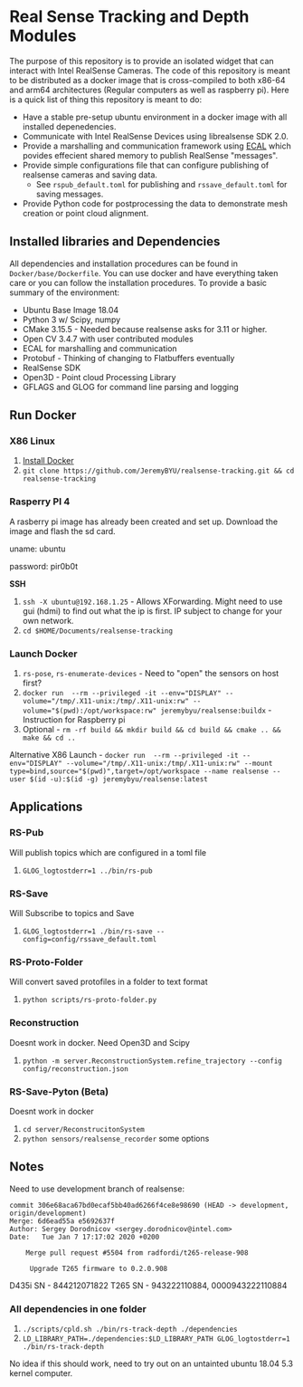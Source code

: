 
# Real Sense Tracking and Depth Modules

The purpose of this repository is to provide an isolated widget that can interact with Intel RealSense Cameras.  The code of this repository is meant to be distributed as a docker image that is cross-compiled to both x86-64 and arm64 architectures (Regular computers as well as raspberry pi). Here is a quick list of thing this repository is meant to do:


- Have a stable pre-setup ubuntu environment in a docker image with all installed depenedencies. 
- Communicate with Intel RealSense Devices using librealsense SDK 2.0.
- Provide a marshalling and communication framework using [ECAL](https://github.com/continental/ecal) which povides effecient shared memory to publish RealSense "messages".
- Provide simple configurations file that can configure publishing of realsense cameras and saving data.
  - See `rspub_default.toml` for publishing and `rssave_default.toml` for saving messages.
- Provide Python code for postprocessing the data to demonstrate mesh creation or point cloud alignment.

## Installed libraries and Dependencies

All dependencies and installation procedures can be found in `Docker/base/Dockerfile`. You can use docker and have everything taken care or you can follow the installation procedures. To provide a basic summary of the environment:

- Ubuntu Base Image 18.04
- Python 3 w/ Scipy, numpy
- CMake 3.15.5 - Needed because realsense asks for 3.11 or higher.
- Open CV 3.4.7 with user contributed modules
- ECAL for marshalling and communication
- Protobuf - Thinking of changing to Flatbuffers eventually
- RealSense SDK
- Open3D - Point cloud Processing Library
- GFLAGS and GLOG for command line parsing and logging


## Run Docker

### X86 Linux

1. [Install Docker](https://github.com/continental/ecal)
2. `git clone https://github.com/JeremyBYU/realsense-tracking.git && cd realsense-tracking`

### Rasperry PI 4

A rasberry pi image has already been created and set up. Download the image and flash the sd card.

uname: ubuntu

password: pir0b0t

**SSH**
1. `ssh -X ubuntu@192.168.1.25` - Allows XForwarding. Might need to use gui (hdmi) to find out what the ip is first. IP subject to change for your own network.
2. `cd $HOME/Documents/realsense-tracking`

### Launch Docker

1. `rs-pose`, `rs-enumerate-devices` - Need to "open" the sensors on host first?
2. `docker run  --rm --privileged -it --env="DISPLAY" --volume="/tmp/.X11-unix:/tmp/.X11-unix:rw" --volume="$(pwd):/opt/workspace:rw" jeremybyu/realsense:buildx` - Instruction for Raspberry pi
3. Optional - `rm -rf build && mkdir build && cd build && cmake .. && make && cd ..`

Alternative X86 Launch - `docker run  --rm --privileged -it --env="DISPLAY" --volume="/tmp/.X11-unix:/tmp/.X11-unix:rw" --mount type=bind,source="$(pwd)",target=/opt/workspace --name realsense --user $(id -u):$(id -g) jeremybyu/realsense:latest`

## Applications

### RS-Pub

Will publish topics which are configured in a toml file

1. `GLOG_logtostderr=1 ../bin/rs-pub`

### RS-Save

Will Subscribe to topics and Save

1. `GLOG_logtostderr=1 ./bin/rs-save --config=config/rssave_default.toml`

### RS-Proto-Folder

Will convert saved protofiles in a folder to text format

1. `python scripts/rs-proto-folder.py`

### Reconstruction

Doesnt work in docker. Need Open3D and Scipy

1. `python -m server.ReconstructionSystem.refine_trajectory --config config/reconstruction.json`

### RS-Save-Pyton (Beta)

Doesnt work in docker

1. `cd server/ReconstrucitonSystem`
2. `python sensors/realsense_recorder` some options

## Notes

Need to use development branch of realsense: 

```
commit 306e68aca67bd0ecaf5bb40ad6266f4ce8e98690 (HEAD -> development, origin/development)
Merge: 6d6ead55a e5692637f
Author: Sergey Dorodnicov <sergey.dorodnicov@intel.com>
Date:   Tue Jan 7 17:17:02 2020 +0200

    Merge pull request #5504 from radfordi/t265-release-908
    
     Upgrade T265 firmware to 0.2.0.908
```

D435i SN - 844212071822
T265 SN - 943222110884, 0000943222110884

### All dependencies in one folder

1. `./scripts/cpld.sh ./bin/rs-track-depth ./dependencies`
2. `LD_LIBRARY_PATH=./dependencies:$LD_LIBRARY_PATH GLOG_logtostderr=1 ./bin/rs-track-depth`

No idea if this should work, need to try out on an untainted ubuntu 18.04 5.3 kernel computer.
